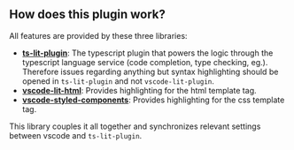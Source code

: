 
## How does this plugin work?

All features are provided by these three libraries:

-   **[ts-lit-plugin](https://github.com/runem/ts-lit-plugin)**: The typescript plugin that powers the logic through the typescript language service (code completion, type checking, eg.). Therefore issues regarding anything but syntax highlighting should be opened in `ts-lit-plugin` and not `vscode-lit-plugin`.
-   **[vscode-lit-html](https://github.com/mjbvz/vscode-lit-html)**: Provides highlighting for the html template tag.
-   **[vscode-styled-components](https://github.com/styled-components/vscode-styled-components)**: Provides highlighting for the css template tag.

This library couples it all together and synchronizes relevant settings between vscode and `ts-lit-plugin`.